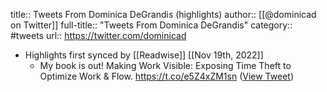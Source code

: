title:: Tweets From Dominica DeGrandis (highlights)
author:: [[@dominicad on Twitter]]
full-title:: "Tweets From Dominica DeGrandis"
category:: #tweets
url:: https://twitter.com/dominicad

- Highlights first synced by [[Readwise]] [[Nov 19th, 2022]]
	- My book is out! Making Work Visible: Exposing Time Theft to Optimize Work & Flow. https://t.co/e5Z4xZM1sn ([View Tweet](https://twitter.com/dominicad/status/931628890602201088))
